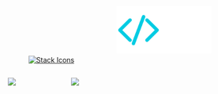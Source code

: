<p align="center" style="width: 100%; position: absolute; display: flex; place-content: center; place-items: center;">
  <a href='https://theZ3r0CooL.github.io/' title='https://theZ3r0CooL.github.io/' style='display: flex; place-content: center'>
    <img src='https://github.com/theZ3r0CooL/theZ3r0CooL.github.io/blob/5bd55e1c83cfc2e74c4fd9763df91984eabf5129/code-z3r0.svg' alt='Z3r0/' width='60%' height='auto' style='max-width: 20rem'/>
  </a>
</p>
<p align="center" style="padding: 20% 0 0 0;">
  <a href="./README.md">
    <img src="https://skillicons.dev/icons?i=ts,js,html,css,redux,react,vite,d3,md,github&theme=dark&perline=6" alt="Stack Icons"/>
  </a>
</p>
<div align="center" style="place-content: center; display: flex; flex-direction: horizontal;">
  <figure><img src="https://wakatime.com/share/@Z3r0CooL/621e1e17-b5e5-4feb-82df-e8ad00bc7517.svg"></img></figure>
  <figure><img src="https://wakatime.com/share/@Z3r0CooL/66870b20-f2e7-4d2c-8b0a-7dedc2618995.svg"></img><figure>
</div>
